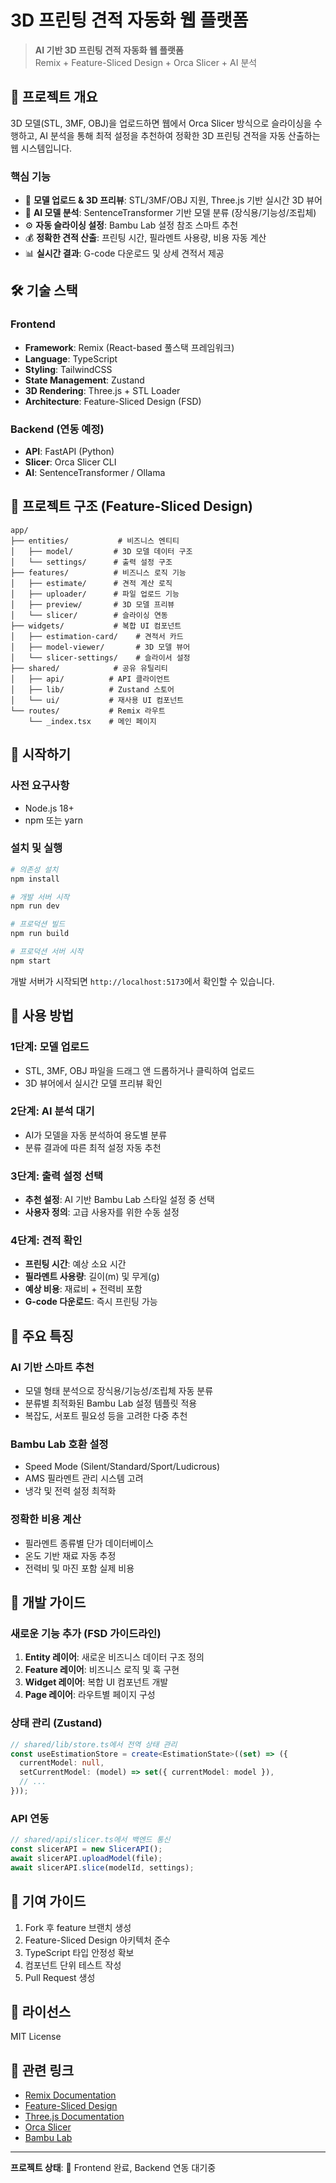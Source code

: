 # 3D 프린팅 견적 자동화 웹 플랫폼

> **AI 기반 3D 프린팅 견적 자동화 웹 플랫폼**  
> Remix + Feature-Sliced Design + Orca Slicer + AI 분석

## 🎯 프로젝트 개요

3D 모델(STL, 3MF, OBJ)을 업로드하면 웹에서 Orca Slicer 방식으로 슬라이싱을 수행하고, AI 분석을 통해 최적 설정을 추천하여 정확한 3D 프린팅 견적을 자동 산출하는 웹 시스템입니다.

### 핵심 기능

- 🔄 **모델 업로드 & 3D 프리뷰**: STL/3MF/OBJ 지원, Three.js 기반 실시간 3D 뷰어
- 🤖 **AI 모델 분석**: SentenceTransformer 기반 모델 분류 (장식용/기능성/조립체)
- ⚙️ **자동 슬라이싱 설정**: Bambu Lab 설정 참조 스마트 추천
- 💰 **정확한 견적 산출**: 프린팅 시간, 필라멘트 사용량, 비용 자동 계산
- 📊 **실시간 결과**: G-code 다운로드 및 상세 견적서 제공

## 🛠 기술 스택

### Frontend
- **Framework**: Remix (React-based 풀스택 프레임워크)
- **Language**: TypeScript
- **Styling**: TailwindCSS
- **State Management**: Zustand
- **3D Rendering**: Three.js + STL Loader
- **Architecture**: Feature-Sliced Design (FSD)

### Backend (연동 예정)
- **API**: FastAPI (Python)
- **Slicer**: Orca Slicer CLI
- **AI**: SentenceTransformer / Ollama

## 📂 프로젝트 구조 (Feature-Sliced Design)

```
app/
├── entities/           # 비즈니스 엔티티
│   ├── model/         # 3D 모델 데이터 구조
│   └── settings/      # 출력 설정 구조
├── features/          # 비즈니스 로직 기능
│   ├── estimate/      # 견적 계산 로직
│   ├── uploader/      # 파일 업로드 기능
│   ├── preview/       # 3D 모델 프리뷰
│   └── slicer/        # 슬라이싱 연동
├── widgets/           # 복합 UI 컴포넌트
│   ├── estimation-card/    # 견적서 카드
│   ├── model-viewer/       # 3D 모델 뷰어
│   └── slicer-settings/    # 슬라이서 설정
├── shared/            # 공유 유틸리티
│   ├── api/          # API 클라이언트
│   ├── lib/          # Zustand 스토어
│   └── ui/           # 재사용 UI 컴포넌트
└── routes/           # Remix 라우트
    └── _index.tsx    # 메인 페이지
```

## 🚀 시작하기

### 사전 요구사항

- Node.js 18+ 
- npm 또는 yarn

### 설치 및 실행

```bash
# 의존성 설치
npm install

# 개발 서버 시작
npm run dev

# 프로덕션 빌드
npm run build

# 프로덕션 서버 시작
npm start
```

개발 서버가 시작되면 `http://localhost:5173`에서 확인할 수 있습니다.

## 📱 사용 방법

### 1단계: 모델 업로드
- STL, 3MF, OBJ 파일을 드래그 앤 드롭하거나 클릭하여 업로드
- 3D 뷰어에서 실시간 모델 프리뷰 확인

### 2단계: AI 분석 대기
- AI가 모델을 자동 분석하여 용도별 분류
- 분류 결과에 따른 최적 설정 자동 추천

### 3단계: 출력 설정 선택
- **추천 설정**: AI 기반 Bambu Lab 스타일 설정 중 선택
- **사용자 정의**: 고급 사용자를 위한 수동 설정

### 4단계: 견적 확인
- **프린팅 시간**: 예상 소요 시간
- **필라멘트 사용량**: 길이(m) 및 무게(g)
- **예상 비용**: 재료비 + 전력비 포함
- **G-code 다운로드**: 즉시 프린팅 가능

## 🎨 주요 특징

### AI 기반 스마트 추천
- 모델 형태 분석으로 장식용/기능성/조립체 자동 분류
- 분류별 최적화된 Bambu Lab 설정 템플릿 적용
- 복잡도, 서포트 필요성 등을 고려한 다중 추천

### Bambu Lab 호환 설정
- Speed Mode (Silent/Standard/Sport/Ludicrous)
- AMS 필라멘트 관리 시스템 고려
- 냉각 및 전력 설정 최적화

### 정확한 비용 계산
- 필라멘트 종류별 단가 데이터베이스
- 온도 기반 재료 자동 추정
- 전력비 및 마진 포함 실제 비용

## 🔧 개발 가이드

### 새로운 기능 추가 (FSD 가이드라인)

1. **Entity 레이어**: 새로운 비즈니스 데이터 구조 정의
2. **Feature 레이어**: 비즈니스 로직 및 훅 구현  
3. **Widget 레이어**: 복합 UI 컴포넌트 개발
4. **Page 레이어**: 라우트별 페이지 구성

### 상태 관리 (Zustand)

```typescript
// shared/lib/store.ts에서 전역 상태 관리
const useEstimationStore = create<EstimationState>((set) => ({
  currentModel: null,
  setCurrentModel: (model) => set({ currentModel: model }),
  // ...
}));
```

### API 연동

```typescript
// shared/api/slicer.ts에서 백엔드 통신
const slicerAPI = new SlicerAPI();
await slicerAPI.uploadModel(file);
await slicerAPI.slice(modelId, settings);
```

## 🤝 기여 가이드

1. Fork 후 feature 브랜치 생성
2. Feature-Sliced Design 아키텍처 준수
3. TypeScript 타입 안정성 확보
4. 컴포넌트 단위 테스트 작성
5. Pull Request 생성

## 📄 라이선스

MIT License

## 🔗 관련 링크

- [Remix Documentation](https://remix.run/docs)
- [Feature-Sliced Design](https://feature-sliced.design/)
- [Three.js Documentation](https://threejs.org/docs/)
- [Orca Slicer](https://github.com/SoftFever/OrcaSlicer)
- [Bambu Lab](https://bambulab.com/)

---

**프로젝트 상태**: 🚧 Frontend 완료, Backend 연동 대기중
